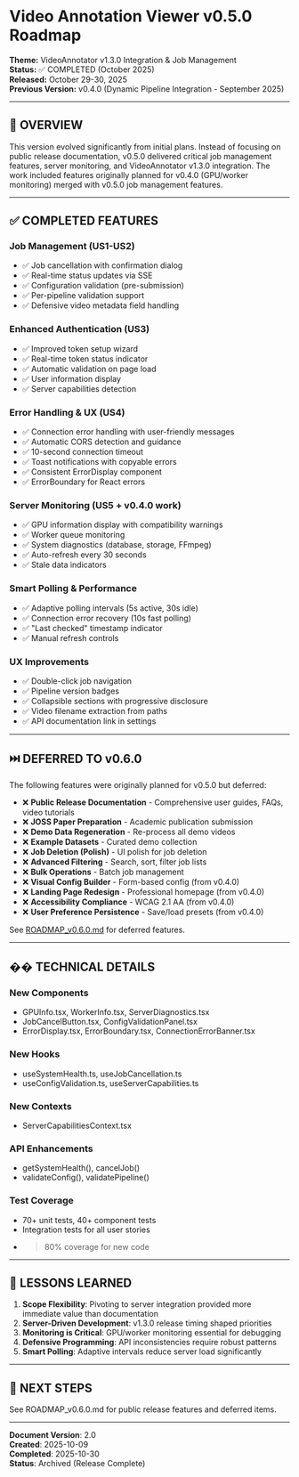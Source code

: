 # Video Annotation Viewer v0.5.0 Roadmap

**Theme:** VideoAnnotator v1.3.0 Integration & Job Management  
**Status:** ✅ COMPLETED (October 2025)  
**Released:** October 29-30, 2025  
**Previous Version:** v0.4.0 (Dynamic Pipeline Integration - September 2025)

---

## 🎯 **OVERVIEW**

This version evolved significantly from initial plans. Instead of focusing on public release documentation, v0.5.0 delivered critical job management features, server monitoring, and VideoAnnotator v1.3.0 integration. The work included features originally planned for v0.4.0 (GPU/worker monitoring) merged with v0.5.0 job management features.

---

## ✅ **COMPLETED FEATURES**

### **Job Management (US1-US2)**
- ✅ Job cancellation with confirmation dialog
- ✅ Real-time status updates via SSE
- ✅ Configuration validation (pre-submission)
- ✅ Per-pipeline validation support
- ✅ Defensive video metadata field handling

### **Enhanced Authentication (US3)**
- ✅ Improved token setup wizard
- ✅ Real-time token status indicator
- ✅ Automatic validation on page load
- ✅ User information display
- ✅ Server capabilities detection

### **Error Handling & UX (US4)**
- ✅ Connection error handling with user-friendly messages
- ✅ Automatic CORS detection and guidance
- ✅ 10-second connection timeout
- ✅ Toast notifications with copyable errors
- ✅ Consistent ErrorDisplay component
- ✅ ErrorBoundary for React errors

### **Server Monitoring (US5 + v0.4.0 work)**
- ✅ GPU information display with compatibility warnings
- ✅ Worker queue monitoring
- ✅ System diagnostics (database, storage, FFmpeg)
- ✅ Auto-refresh every 30 seconds
- ✅ Stale data indicators

### **Smart Polling & Performance**
- ✅ Adaptive polling intervals (5s active, 30s idle)
- ✅ Connection error recovery (10s fast polling)
- ✅ "Last checked" timestamp indicator
- ✅ Manual refresh controls

### **UX Improvements**
- ✅ Double-click job navigation
- ✅ Pipeline version badges
- ✅ Collapsible sections with progressive disclosure
- ✅ Video filename extraction from paths
- ✅ API documentation link in settings

---

## ⏭️ **DEFERRED TO v0.6.0**

The following features were originally planned for v0.5.0 but deferred:

- ❌ **Public Release Documentation** - Comprehensive user guides, FAQs, video tutorials
- ❌ **JOSS Paper Preparation** - Academic publication submission
- ❌ **Demo Data Regeneration** - Re-process all demo videos
- ❌ **Example Datasets** - Curated demo collection
- ❌ **Job Deletion (Polish)** - UI polish for job deletion
- ❌ **Advanced Filtering** - Search, sort, filter job lists
- ❌ **Bulk Operations** - Batch job management
- ❌ **Visual Config Builder** - Form-based config (from v0.4.0)
- ❌ **Landing Page Redesign** - Professional homepage (from v0.4.0)
- ❌ **Accessibility Compliance** - WCAG 2.1 AA (from v0.4.0)
- ❌ **User Preference Persistence** - Save/load presets (from v0.4.0)

See [ROADMAP_v0.6.0.md](./ROADMAP_v0.6.0.md) for deferred features.

---

## �� **TECHNICAL DETAILS**

### **New Components**
- GPUInfo.tsx, WorkerInfo.tsx, ServerDiagnostics.tsx
- JobCancelButton.tsx, ConfigValidationPanel.tsx
- ErrorDisplay.tsx, ErrorBoundary.tsx, ConnectionErrorBanner.tsx

### **New Hooks**
- useSystemHealth.ts, useJobCancellation.ts
- useConfigValidation.ts, useServerCapabilities.ts

### **New Contexts**
- ServerCapabilitiesContext.tsx

### **API Enhancements**
- getSystemHealth(), cancelJob()
- validateConfig(), validatePipeline()

### **Test Coverage**
- 70+ unit tests, 40+ component tests
- Integration tests for all user stories
- >80% coverage for new code

---

## 📝 **LESSONS LEARNED**

1. **Scope Flexibility**: Pivoting to server integration provided more immediate value than documentation
2. **Server-Driven Development**: v1.3.0 release timing shaped priorities
3. **Monitoring is Critical**: GPU/worker monitoring essential for debugging
4. **Defensive Programming**: API inconsistencies require robust patterns
5. **Smart Polling**: Adaptive intervals reduce server load significantly

---

## 🎯 **NEXT STEPS**

See ROADMAP_v0.6.0.md for public release features and deferred items.

---

**Document Version**: 2.0  
**Created**: 2025-10-09  
**Completed**: 2025-10-30  
**Status**: Archived (Release Complete)
